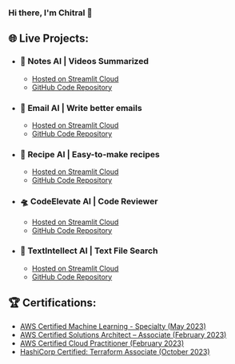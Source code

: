 ### Hi there, I'm Chitral 👋

## 🌐 Live Projects:
- ### 📝 Notes AI | Videos Summarized
  - [Hosted on Streamlit Cloud](https://notes-ai.streamlit.app)
  - [GitHub Code Repository](https://github.com/chitralputhran/Notes-AI-Videos-Summarized)
- ### 📧 Email AI | Write better emails
  - [Hosted on Streamlit Cloud](https://email-ai.streamlit.app)
  - [GitHub Code Repository](https://github.com/chitralputhran/Email-AI-Write-Better-Emails)
- ### 🍲 Recipe AI | Easy-to-make recipes
  - [Hosted on Streamlit Cloud](https://recipe-ai.streamlit.app)
  - [GitHub Code Repository](https://github.com/chitralputhran/Recipe-AI-Easy-Recipes)
- ### 🛸 CodeElevate AI | Code Reviewer 
  - [Hosted on Streamlit Cloud](https://codeelevate.streamlit.app)
  - [GitHub Code Repository](https://github.com/chitralputhran/CodeElevate-AI-Code-Reviewer)
- ### 🔎 TextIntellect Al | Text File Search
  - [Hosted on Streamlit Cloud](https://textai.streamlit.app)
  - [GitHub Code Repository](https://github.com/chitralputhran/TextIntellect-AI-Text-File-Search)

## 🏆 Certifications: 
- [AWS Certified Machine Learning - Specialty (May 2023)](https://www.credly.com/badges/c6b4b026-b62e-432a-a1ac-7d0d4a4062a5/public_url) 
- [AWS Certified Solutions Architect – Associate (February 2023)](https://www.credly.com/badges/68c78a9f-5a72-4797-88df-93720653ec81/public_url)
- [AWS Certified Cloud Practitioner (February 2023)](https://www.credly.com/badges/2a36379f-fd83-4323-b823-756d4ef10e2d/public_url)
- [HashiCorp Certified: Terraform Associate (October 2023)](https://www.credly.com/badges/33432f03-5e47-42c7-aaeb-6482f3b35cef/public_url)

